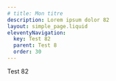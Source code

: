 ```yaml
---
# title: Mon titre
description: Lorem ipsum dolor 82
layout: simple_page.liquid
eleventyNavigation:
  key: Test 82
  parent: Test 8
  order: 30
---
```

Test 82